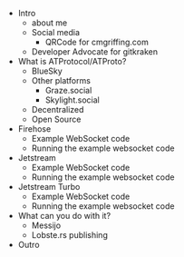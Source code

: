 - Intro
    - about me
    - Social media
        - QRCode for cmgriffing.com
    - Developer Advocate for gitkraken
- What is ATProtocol/ATProto?
    - BlueSky
    - Other platforms
      - Graze.social
      - Skylight.social
    - Decentralized
    - Open Source
- Firehose
    - Example WebSocket code
    - Running the example websocket code
- Jetstream
    - Example WebSocket code
    - Running the example websocket code
- Jetstream Turbo
    - Example WebSocket code
    - Running the example websocket code
- What can you do with it?
  - Messijo
  - Lobste.rs publishing
- Outro